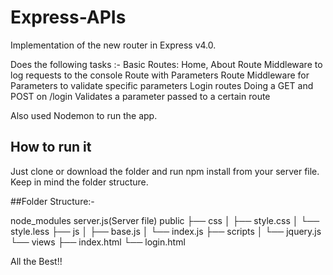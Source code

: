 # Express-APIs
Implementation of the new router in Express v4.0.

Does the following tasks :-
Basic Routes: Home, About
Route Middleware to log requests to the console
Route with Parameters
Route Middleware for Parameters to validate specific parameters
Login routes Doing a GET and POST on /login
Validates a parameter passed to a certain route

Also used Nodemon to run the app.

## How to run it

Just clone or download the folder and run npm install from your server file.
Keep in mind the folder structure.

##Folder Structure:-

node_modules
server.js(Server file)
public
   ├── css
   │   ├── style.css
   │   └── style.less
   ├── js
   │   ├── base.js
   │   └── index.js
   ├── scripts
   │   └── jquery.js
   └── views
       ├── index.html
       └── login.html

All the Best!!
